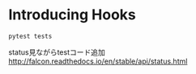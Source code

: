
# Introducing Hooks


```
pytest tests
```

status見ながらtestコード追加
http://falcon.readthedocs.io/en/stable/api/status.html

